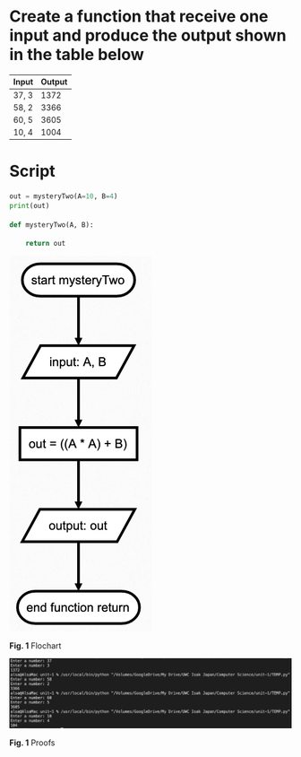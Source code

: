 # Create a function that receive one input and produce the output shown in the table below
| Input         | Output |
|---------------|--------|
| 37,   3       | 1372   |
| 58,   2       | 3366   |
| 60,   5       | 3605   |
| 10,   4       | 1004   |

# Script
``` .py
out = mysteryTwo(A=10, B=4)
print(out)

def mysteryTwo(A, B):
    
    return out
```

![](../Images/quizz14-flowchart.png)

 **Fig. 1** Flochart

 ![](../Images/quizz14-proof.png)

 **Fig. 1** Proofs
 